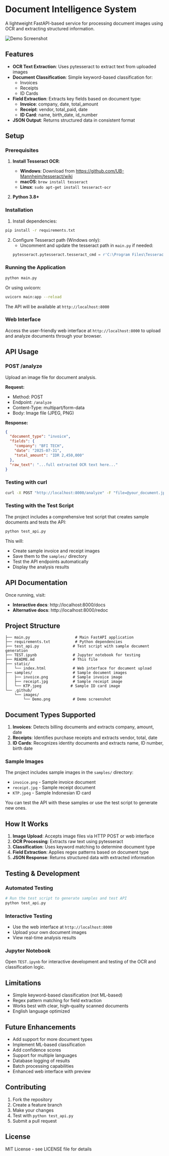# Document Intelligence System

A lightweight FastAPI-based service for processing document images using OCR and extracting structured information.

![Demo Screenshot](.github/images/Demo.png)

## Features

- **OCR Text Extraction**: Uses pytesseract to extract text from uploaded images
- **Document Classification**: Simple keyword-based classification for:
  - Invoices
  - Receipts  
  - ID Cards
- **Field Extraction**: Extracts key fields based on document type:
  - **Invoice**: company, date, total_amount
  - **Receipt**: vendor, total_paid, date
  - **ID Card**: name, birth_date, id_number
- **JSON Output**: Returns structured data in consistent format

## Setup

### Prerequisites

1. **Install Tesseract OCR**:
   - **Windows**: Download from https://github.com/UB-Mannheim/tesseract/wiki
   - **macOS**: `brew install tesseract`
   - **Linux**: `sudo apt-get install tesseract-ocr`

2. **Python 3.8+**

### Installation

1. Install dependencies:
```bash
pip install -r requirements.txt
```

2. Configure Tesseract path (Windows only):
   - Uncomment and update the tesseract path in `main.py` if needed:
   ```python
   pytesseract.pytesseract.tesseract_cmd = r'C:\Program Files\Tesseract-OCR\tesseract.exe'
   ```

### Running the Application

```bash
python main.py
```

Or using uvicorn:
```bash
uvicorn main:app --reload
```

The API will be available at `http://localhost:8000`

### Web Interface

Access the user-friendly web interface at `http://localhost:8000` to upload and analyze documents through your browser.

## API Usage

### POST /analyze

Upload an image file for document analysis.

**Request:**
- Method: POST
- Endpoint: `/analyze`
- Content-Type: multipart/form-data
- Body: Image file (JPEG, PNG)

**Response:**
```json
{
  "document_type": "invoice",
  "fields": {
    "company": "BFI TECH",
    "date": "2025-07-31",
    "total_amount": "IDR 2,450,000"
  },
  "raw_text": "...full extracted OCR text here..."
}
```

### Testing with curl

```bash
curl -X POST "http://localhost:8000/analyze" -F "file=@your_document.jpg"
```

### Testing with the Test Script

The project includes a comprehensive test script that creates sample documents and tests the API:

```bash
python test_api.py
```

This will:
- Create sample invoice and receipt images
- Save them to the `samples/` directory
- Test the API endpoints automatically
- Display the analysis results

## API Documentation

Once running, visit:
- **Interactive docs**: http://localhost:8000/docs
- **Alternative docs**: http://localhost:8000/redoc

## Project Structure

```
├── main.py                    # Main FastAPI application
├── requirements.txt           # Python dependencies  
├── test_api.py               # Test script with sample document generation
├── TEST.ipynb                # Jupyter notebook for testing
├── README.md                 # This file
├── static/
│   └── index.html            # Web interface for document upload
├── samples/                  # Sample document images
│   ├── invoice.png           # Sample invoice image
│   ├── receipt.jpg           # Sample receipt image
│   └── KTP.jpeg             # Sample ID card image
└── .github/
    └── images/
        └── Demo.png          # Demo screenshot
```

## Document Types Supported

1. **Invoices**: Detects billing documents and extracts company, amount, date
2. **Receipts**: Identifies purchase receipts and extracts vendor, total, date  
3. **ID Cards**: Recognizes identity documents and extracts name, ID number, birth date

### Sample Images

The project includes sample images in the `samples/` directory:
- `invoice.png` - Sample invoice document
- `receipt.jpg` - Sample receipt document  
- `KTP.jpeg` - Sample Indonesian ID card

You can test the API with these samples or use the test script to generate new ones.

## How It Works

1. **Image Upload**: Accepts image files via HTTP POST or web interface
2. **OCR Processing**: Extracts raw text using pytesseract
3. **Classification**: Uses keyword matching to determine document type
4. **Field Extraction**: Applies regex patterns based on document type
5. **JSON Response**: Returns structured data with extracted information

## Testing & Development

### Automated Testing
```bash
# Run the test script to generate samples and test API
python test_api.py
```

### Interactive Testing
- Use the web interface at `http://localhost:8000`
- Upload your own document images
- View real-time analysis results

### Jupyter Notebook
Open `TEST.ipynb` for interactive development and testing of the OCR and classification logic.

## Limitations

- Simple keyword-based classification (not ML-based)
- Regex pattern matching for field extraction
- Works best with clear, high-quality scanned documents
- English language optimized

## Future Enhancements

- Add support for more document types
- Implement ML-based classification  
- Add confidence scores
- Support for multiple languages
- Database logging of results
- Batch processing capabilities
- Enhanced web interface with preview

## Contributing

1. Fork the repository
2. Create a feature branch
3. Make your changes
4. Test with `python test_api.py`
5. Submit a pull request

## License

MIT License - see LICENSE file for details
